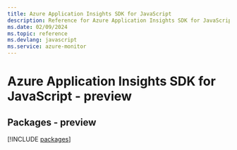 ```yaml
---
title: Azure Application Insights SDK for JavaScript
description: Reference for Azure Application Insights SDK for JavaScript
ms.date: 02/09/2024
ms.topic: reference
ms.devlang: javascript
ms.service: azure-monitor
---
```

# Azure Application Insights SDK for JavaScript - preview
## Packages - preview
[!INCLUDE [packages](application-insights-index.md)]
